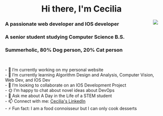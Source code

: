 <!--img align="center" width=100% src="https://cdn.pixabay.com/photo/2022/05/08/16/54/artwork-7182495_1280.jpg"-->
<h1 align="center">Hi there, I'm Cecilia</h1>
<img align="right" src="https://media4.giphy.com/media/v1.Y2lkPTc5MGI3NjExODVkcWdsemJhaWwzYzUxdzhjZ2Q5ajJ2enRpZjA4bDM3aW91cGRjbiZlcD12MV9pbnRlcm5hbF9naWZfYnlfaWQmY3Q9cw/KbZpf5WCAsCMJPrszF/giphy.gif">

<h3 align="left">A passionate web developer and IOS developer</h3>
<h3 align="left">A senior student studying Computer Science B.S.</h3>
<h3 align="left">Summerholic, 80% Dog person, 20% Cat person</h3>
<br>
<p>
  - 🔭 I’m currently working on my personal website<br>
- 🌱 I’m currently learning Algorithm Design and Analysis, Computer Vision, Web Dev, and IOS Dev<br>
- 👯 I’m looking to collaborate on an IOS Development Project<br>
- 🌞 I’m happy to chat about novel ideas about DevOps<br>
- 💬 Ask me about A Day in the Life of a STEM student<br>
- 📫 Connect with me: <a href = "https://www.linkedin.com/in/cecilia-liu-2a9474250/">Cecilia's LinkedIn</a><br>
- ⚡ Fun fact: I am a food connoisseur but I can only cook desserts
</p>

